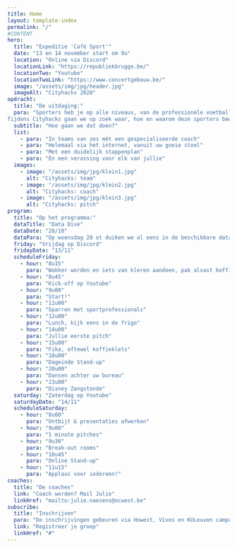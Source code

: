 ```yaml
---
title: Home
layout: template-index
permalink: "/"
#CONTENT
hero:
  title: "Expeditie 'Café Sport'"
  date: "13 en 14 november start om 9u"
  location: "Online via Discord"
  locationLink: "https://republiekbrugge.be/"
  locationTwo: "Youtube"
  locationTwoLink: "https://www.concertgebouw.be/"
  image: "/assets/img/jpg/header.jpg"
  imageAlt: "Cityhacks 2020"
opdracht:
  title: "De uitdaging:"
  para: "Sporters heb je op alle niveaus, van de professionele voetballer tot de café shotter. We vinden vooral deze laatste erg interessant. Veel mensen sporten ook zonder zich aan te sluiten bij een club, denk aan de lopers aan de Brugse vesten of vrienden die samen fietsen. <br>
Tijdens Cityhacks gaan we op zoek waar, hoe en waarom deze sporters beweging en ontwerpen digitale producten of diensten om hen te ondersteunen."
  subtitle: "Hoe gaan we dat doen?"
  list:
    - para: "In teams van zes mét een gespecialiseerde coach"
    - para: "Helemaal via het internet, vanuit uw goeie stoel"
    - para: "Met een duidelijk stappenplan"
    - para: "Én een verassing voor elk van jullie"
  images:
    - image: "/assets/img/jpg/klein1.jpg"
      alt: "Cityhacks: team"
    - image: "/assets/img/jpg/klein2.jpg"
      alt: "Cityhacks: coach"
    - image: "/assets/img/jpg/klein3.jpg"
      alt: "Cityhacks: pitch"
program:
  title: "Op het programma:"
  dataTitle: "Data Dive"
  dataDate: "28/10"
  dataPara: "Op woensdag 28 ot duiken we al eens in de beschikbare data en geven we de volledige uitleg hoe we het gaan aanpakken. Afspraak om 19u op Discord. Verwacht je  interessante sprekers en nieuwe vrienden."
  friday: "Vrijdag op Discord"
  fridayDate: "13/11"
  scheduleFriday:
    - hour: "8u15"
      para: "Wakker worden en iets van kleren aandoen, pak alvast koffie."
    - hour: "8u45"
      para: "Kick-off op Youtube"
    - hour: "9u00"
      para: "Start!"
    - hour: "11u00"
      para: "Sparren met sportprofessionals"
    - hour: "12u00"
      para: "Lunch, kijk eens in de frigo"
    - hour: "14u00"
      para: "Jullie eerste pitch"
    - hour: "15u00"
      para: "Fika, oftewel koffieklets"
    - hour: "18u00"
      para: "Dageinde Stand-up"
    - hour: "20u00"
      para: "Dansen achter uw bureau"
    - hour: "23u00"
      para: "Disney Zangstonde"
  saturday: "Zaterdag op Youtube"
  saturdayDate: "14/11"
  scheduleSaturday:
    - hour: "8u00"
      para: "Ontbijt & presentaties afwerken"
    - hour: "9u00"
      para: "1 minute pitches"
    - hour: "9u30"
      para: "Break-out rooms"
    - hour: "10u45"
      para: "Online Stand-up"
    - hour: "11u15"
      para: "Applaus voor iedereen!"
coaches:
  title: "De coaches"
  link: "Coach worden? Mail Julie"
  linkHref: "mailto:julie.naesens@ocwest.be"
subscribe:
  title: "Inschrijven"
  para: "De inschrijvingen gebeuren via Howest, Vives en KULeuven campus Brugge. Je groep registreren doe je GDPR én Covid proof via deze site."
  link: "Registreer je groep"
  linkHref: "#"
---
```

